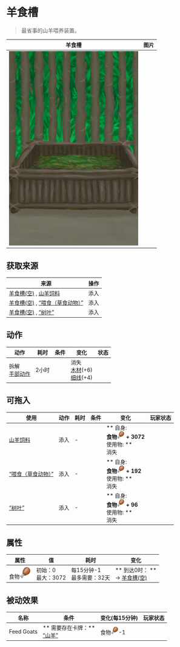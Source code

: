 # 羊食槽  
> 最省事的山羊喂养装置。  
  
  羊食槽  |   图片   
 ----  |  ----:   
   |  ![](Sprite/FeedingTrough.png)   
  
## 获取来源  
来源  |  操作  
----  |  ----  
[羊食槽(空)](GoatFeederEmpty.md) , [山羊饲料](FeedGoat.md)  |  添入  
[羊食槽(空)](GoatFeederEmpty.md) , [“喂食（草食动物）”](tag_FeedHerb.md)  |  添入  
[羊食槽(空)](GoatFeederEmpty.md) , [“树叶”](tag_Leaves.md)  |  添入  
## 动作  
动作  |  耗时  |  条件  |  变化  |  状态  
----  |  ----  |  ----  |  ----  |  ----  
拆解<br>[手部动作](HandAction.md)  |  2小时  |    |  消失<br>[木材](Wood.md)(+6)<br>[细线](CordFiber.md)(+4)<br>  |    
## 可拖入  
使用  |  动作  |  耗时  |  条件  |  变化  |  玩家状态  
----  |  ----  |  ----  |  ----  |  ----  |  ----  
[山羊饲料](FeedGoat.md)  |  添入  |  -  |    |  ** 自身: **<br>食物<img decoding="async" src="Sprite/Hunger.png" href="a.md" style="max-width:20px;max-height:20px;"> + 3072<br>** 使用物: **<br>消失  |    
[“喂食（草食动物）”](tag_FeedHerb.md)  |  添入  |  -  |    |  ** 自身: **<br>食物<img decoding="async" src="Sprite/Hunger.png" href="a.md" style="max-width:20px;max-height:20px;"> + 192<br>** 使用物: **<br>消失  |    
[“树叶”](tag_Leaves.md)  |  添入  |  -  |    |  ** 自身: **<br>食物<img decoding="async" src="Sprite/Hunger.png" href="a.md" style="max-width:20px;max-height:20px;"> + 96<br>** 使用物: **<br>消失  |    
## 属性   
属性  |  值  |  耗时  |  变化  
----  |  ----  |  ----  |  ----  
食物<img decoding="async" src="Sprite/Hunger.png" href="a.md" style="max-width:30px;max-height:30px;">  |  初始：0<br>最大：3072  |  每15分钟-1<br>最多需要：32天  |  ** 到达0时： **<br>→ [羊食槽(空)](GoatFeederEmpty.md)  
## 被动效果  
名称  |  条件  |  变化(每15分钟)  |  玩家状态  
----  |  ----  |  ----  |  ----  
Feed Goats  |  ** 需要存在卡牌：**<br>[“山羊”](tag_Goat.md)  |  食物<img decoding="async" src="Sprite/Hunger.png" href="a.md" style="max-width:20px;max-height:20px;">-1  |    
